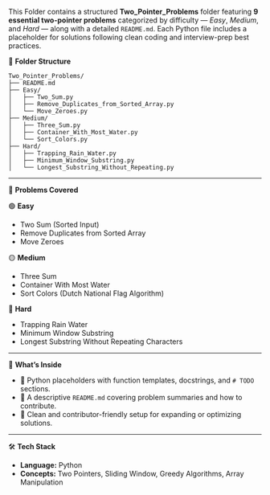 This Folder contains a structured **Two_Pointer_Problems** folder featuring **9 essential two-pointer problems** categorized by difficulty — *Easy*, *Medium*, and *Hard* — along with a detailed `README.md`.
Each Python file includes a placeholder for solutions following clean coding and interview-prep best practices.


🧩 **Folder Structure**

```
Two_Pointer_Problems/
├── README.md
├── Easy/
│   ├── Two_Sum.py
│   ├── Remove_Duplicates_from_Sorted_Array.py
│   └── Move_Zeroes.py
├── Medium/
│   ├── Three_Sum.py
│   ├── Container_With_Most_Water.py
│   └── Sort_Colors.py
├── Hard/
│   ├── Trapping_Rain_Water.py
│   ├── Minimum_Window_Substring.py
│   └── Longest_Substring_Without_Repeating.py
```

---

🧠 **Problems Covered**

🟢 **Easy**

- Two Sum (Sorted Input)
- Remove Duplicates from Sorted Array
- Move Zeroes

🟡 **Medium**

- Three Sum
- Container With Most Water
- Sort Colors (Dutch National Flag Algorithm)

🔴 **Hard**

- Trapping Rain Water
- Minimum Window Substring
- Longest Substring Without Repeating Characters

---

🧾 **What’s Inside**

- 🐍 Python placeholders with function templates, docstrings, and `# TODO` sections.
- 📄 A descriptive `README.md` covering problem summaries and how to contribute.
- 💬 Clean and contributor-friendly setup for expanding or optimizing solutions.

---

🛠️ **Tech Stack**

- **Language:** Python
- **Concepts:** Two Pointers, Sliding Window, Greedy Algorithms, Array Manipulation


